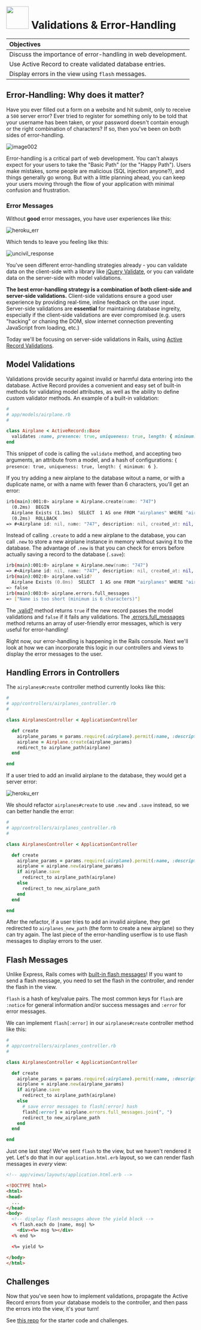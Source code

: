 # <img src="https://cloud.githubusercontent.com/assets/7833470/10899314/63829980-8188-11e5-8cdd-4ded5bcb6e36.png" height="60"> Validations &amp; Error-Handling

| Objectives |
|:--- |
| Discuss the importance of error-handling in web development. |
| Use Active Record to create validated database entries. |
| Display errors in the view using `flash` messages. |

## Error-Handling: Why does it matter?

Have you ever filled out a form on a website and hit submit, only to receive a `500` server error? Ever tried to register for something only to be told that your username has been taken, or your password doesn't contain enough or the right combination of characters? If so, then you've been on both sides of error-handling.

![image002](https://cloud.githubusercontent.com/assets/7833470/11665972/e333daa4-9d9e-11e5-866b-4e146f92671d.gif)

Error-handling is a critical part of web development. You can't always expect for your users to take the "Basic Path" (or the "Happy Path"). Users make mistakes, some people are malicious (SQL injection anyone?), and things generally go wrong. But with a little planning ahead, you can keep your users moving through the flow of your application with minimal confusion and frustration.

### Error Messages

Without **good** error messages, you have user experiences like this:

![heroku_err](https://cloud.githubusercontent.com/assets/7833470/11666054/50c8dede-9d9f-11e5-8484-7f547b224638.png)

Which tends to leave you feeling like this:

![uncivil_response](https://cloud.githubusercontent.com/assets/7833470/11666081/75a502f0-9d9f-11e5-9d51-3c71a5bc3dcf.gif)

You've seen different error-handling strategies already - you can validate data on the client-side with a library like <a href="http://jqueryvalidation.org" target="_blank">jQuery Validate</a>, or you can validate data on the server-side with model validations.

**The best error-handling strategy is a combination of both client-side and server-side validations.** Client-side validations ensure a good user experience by providing real-time, inline feedback on the user input. Server-side validations are **essential** for maintaining database ingreity, especially if the client-side validations are ever compromised (e.g. users "hacking" or chaning the DOM, slow internet connection preventing JavaScript from loading, etc.)

Today we'll be focusing on server-side validations in Rails, using <a href="http://guides.rubyonrails.org/active_record_validations.html" target="_blank">Active Record Validations</a>.

## Model Validations

Validations provide security against invalid or harmful data entering into the database. Active Record provides a convenient and easy set of built-in methods for validating model attributes, as well as the ability to define custom validator methods. An example of a built-in validation:

```ruby
#
# app/models/airplane.rb
#

class Airplane < ActiveRecord::Base
  validates :name, presence: true, uniqueness: true, length: { minimum: 6 }
end
```

This snippet of code is calling the `validate` method, and accepting two arguments, an attribute from a model, and a hash of configurations: `{ presence: true, uniqueness: true, length: { minimum: 6 }`.

If you try adding a new airplane to the database witout a name, or with a duplicate name, or with a name with fewer than 6 characters, you'll get an error:

```zsh
irb(main):001:0> airplane = Airplane.create(name: "747")
  (0.2ms)  BEGIN
  Airplane Exists (1.1ms)  SELECT  1 AS one FROM "airplanes" WHERE "airplanes"."name" = '747' LIMIT 1
  (0.2ms)  ROLLBACK
=> #<Airplane id: nil, name: "747", description: nil, created_at: nil, updated_at: nil>
```

Instead of calling `.create` to add a new airplane to the database, you can call `.new` to store a new airplane instance in memory without saving it to the database. The advantage of `.new` is that you can check for errors before actually saving a record to the database (`.save`):

```zsh
irb(main):001:0> airplane = Airplane.new(name: "747")
=> #<Airplane id: nil, name: "747", description: nil, created_at: nil, updated_at: nil>
irb(main):002:0> airplane.valid?
  Airplane Exists (0.8ms)  SELECT  1 AS one FROM "airplanes" WHERE "airplanes"."name" = '747' LIMIT 1
=> false
irb(main):003:0> airplane.errors.full_messages
=> ["Name is too short (minimum is 6 characters)"]
```

The <a href="http://edgeguides.rubyonrails.org/active_record_validations.html#valid-questionmark-and-invalid-questionmark" target="_blank">.valid?</a> method returns `true` if the new record passes the model validations and `false` if it fails any validations. The <a href="http://edgeguides.rubyonrails.org/active_record_validations.html#errors-add" target="_blank">.errors.full_messages</a> method returns an array of user-friendly error messages, which is very useful for error-handling!

Right now, our error-handling is happening in the Rails console. Next we'll look at how we can incorporate this logic in our controllers and views to display the error messages to the user.

## Handling Errors in Controllers

The `airplanes#create` controller method currently looks like this:

```ruby
#
# app/controllers/airplanes_controller.rb
#

class AirplanesController < ApplicationController

  def create
    airplane_params = params.require(:airplane).permit(:name, :description)
    airplane = Airplane.create(airplane_params)
    redirect_to airplane_path(airplane)
  end

end
```

If a user tried to add an invalid airplane to the database, they would get a server error:

![heroku_err](https://cloud.githubusercontent.com/assets/7833470/11666054/50c8dede-9d9f-11e5-8484-7f547b224638.png)

We should refactor `airplanes#create` to use `.new` and `.save` instead, so we can better handle the error:

```ruby
#
# app/controllers/airplanes_controller.rb
#

class AirplanesController < ApplicationController

  def create
    airplane_params = params.require(:airplane).permit(:name, :description)
    airplane = airplane.new(airplane_params)
    if airplane.save
      redirect_to airplane_path(airplane)
    else
      redirect_to new_airplane_path
    end  
  end

end
```

After the refactor, if a user tries to add an invalid airplane, they get redirected to `airplanes_new_path` (the form to create a new airplane) so they can try again. The last piece of the error-handling userflow is to use flash messages to display errors to the user.

## Flash Messages

Unlike Express, Rails comes with <a href="http://api.rubyonrails.org/classes/ActionDispatch/Flash.html" target="_blank">built-in flash messages</a>! If you want to send a flash message, you need to set the flash in the controller, and render the flash in the view.

`flash` is a hash of key/value pairs. The most common keys for `flash` are `:notice` for general information and/or success messages and `:error` for error messages.

We can implement `flash[:error]` in our `airplanes#create` controller method like this:

```ruby
#
# app/controllers/airplanes_controller.rb
#

class AirplanesController < ApplicationController

  def create
    airplane_params = params.require(:airplane).permit(:name, :description)
    airplane = airplane.new(airplane_params)
    if airplane.save
      redirect_to airplane_path(airplane)
    else
      # save error messages to flash[:error] hash
      flash[:error] = airplane.errors.full_messages.join(", ")
      redirect_to new_airplane_path
    end  
  end

end
```

Just one last step! We've sent `flash` to the view, but we haven't rendered it yet. Let's do that in our `application.html.erb` layout, so we can render flash messages in *every* view:

```html
<!-- app/views/layouts/application.html.erb -->

<!DOCTYPE html>
<html>
<head>
  ...
</head>
<body>
  <!-- display flash messages above the yield block -->
  <% flash.each do |name, msg| %>
    <div><%= msg %></div>
  <% end %>

  <%= yield %>

</body>
</html>
```

## Challenges

Now that you've seen how to implement validations, propagate the Active Record errors from your database models to the controller, and then pass the errors into the view, it's your turn!

See <a href="https://github.com/sf-wdi-24/rails_validations_errors" target="_blank">this repo</a> for the starter code and challenges.